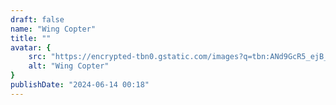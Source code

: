 ```yaml
---
draft: false
name: "Wing Copter"
title: ""
avatar: {
    src: "https://encrypted-tbn0.gstatic.com/images?q=tbn:ANd9GcR5_ejB_T8TFdxCnqkENfRDNg3p4VLEAL9kWFKb0ROFxX-JpYNPBUwQioptTGlIlek522c&usqp=CAU",
    alt: "Wing Copter"
}
publishDate: "2024-06-14 00:18"
---
```

